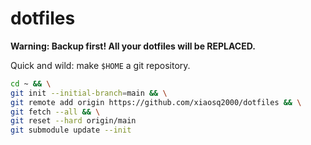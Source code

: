 # dotfiles

**Warning: Backup first! All your dotfiles will be REPLACED.**

Quick and wild: make `$HOME` a git repository.

```sh
cd ~ && \
git init --initial-branch=main && \
git remote add origin https://github.com/xiaosq2000/dotfiles && \
git fetch --all && \
git reset --hard origin/main
git submodule update --init
```
